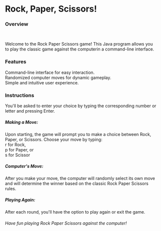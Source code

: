 <h1>Rock, Paper, Scissors!</h1>
<h3>Overview</h3><br>

Welcome to the Rock Paper Scissors game! This Java program allows you to play the classic game against the computerin a command-line interface.

<h3>Features</h3>
Command-line interface for easy interaction.<br>
Randomized computer moves for dynamic gameplay.<br>
Simple and intuitive user experience.<br>

<h3>Instructions</h3>
You'll be asked to enter your choice by typing the corresponding number or letter and pressing Enter.
<h5>Making a Move:</h5>
Upon starting, the game will prompt you to make a choice between Rock, Paper, or Scissors.
Choose your move by typing:<br>
r for Rock,<br>
p for Paper, or<br>
s for Scissor<br>

<h5>Computer's Move:</h5>
After you make your move, the computer will randomly select its own move and will determine the winner based on the classic Rock Paper Scissors rules.

<h5>Playing Again:</h5>
After each round, you'll have the option to play again or exit the game.
<br>
<h6>Have fun playing Rock Paper Scissors against the computer!</h6>
